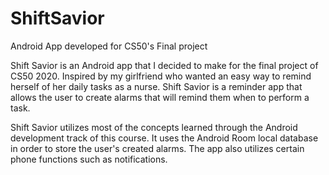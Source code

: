 # ShiftSavior
Android App developed for CS50's Final project

Shift Savior is an Android app that I decided to make for the final project of CS50 2020. 
Inspired by my girlfriend who wanted an easy way to remind herself of her daily tasks as a nurse. 
Shift Savior is a reminder app that allows the user to create alarms that will remind them when to perform a task.

Shift Savior utilizes most of the concepts learned through the Android development track of this course. 
It uses the Android Room local database in order to store the user's created alarms. The app also utilizes certain phone functions such as notifications.
